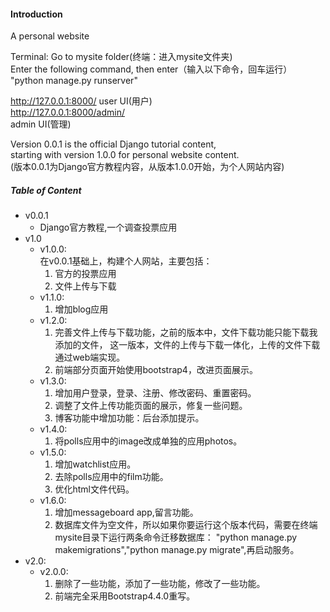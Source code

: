 #### Introduction

A personal website

Terminal: Go to mysite folder(终端：进入mysite文件夹)  
Enter the following command, then enter（输入以下命令，回车运行）  
"python manage.py runserver"
  
http://127.0.0.1:8000/
user UI(用户)  
http://127.0.0.1:8000/admin/  
admin UI(管理)

Version 0.0.1 is the official Django tutorial content,  
starting with version 1.0.0 for personal website content.  
(版本0.0.1为Django官方教程内容，从版本1.0.0开始，为个人网站内容)


##### Table of Content
- v0.0.1  
    * Django官方教程,一个调查投票应用
- v1.0
    * v1.0.0:  
        在v0.0.1基础上，构建个人网站，主要包括：
        1. 官方的投票应用
        2. 文件上传与下载
    * v1.1.0:  
        1. 增加blog应用
    * v1.2.0:  
        1. 完善文件上传与下载功能，之前的版本中，文件下载功能只能下载我添加的文件，
        这一版本，文件的上传与下载一体化，上传的文件下载通过web端实现。 
        2. 前端部分页面开始使用bootstrap4，改进页面展示。        
    * v1.3.0:
        1. 增加用户登录，登录、注册、修改密码、重置密码。
        2. 调整了文件上传功能页面的展示，修复一些问题。
        3. 博客功能中增加功能：后台添加提示。
    * v1.4.0:
        1. 将polls应用中的image改成单独的应用photos。
    * v1.5.0:
        1. 增加watchlist应用。
        2. 去除polls应用中的film功能。
        3. 优化html文件代码。
    * v1.6.0:
        1. 增加messageboard app,留言功能。
        2. 数据库文件为空文件，所以如果你要运行这个版本代码，需要在终端mysite目录下运行两条命令迁移数据库：
        "python manage.py makemigrations","python manage.py migrate",再启动服务。 
- v2.0:  
	* v2.0.0:
        1. 删除了一些功能，添加了一些功能，修改了一些功能。
        2. 前端完全采用Bootstrap4.4.0重写。
 